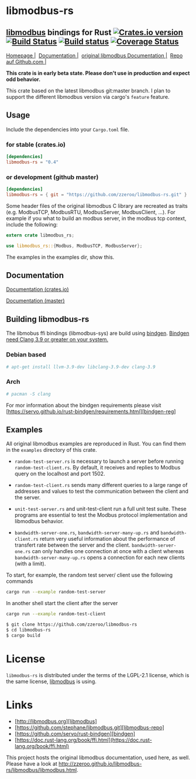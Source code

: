 # libmodbus-rs
## [libmodbus](http://libmodbus.org/) bindings for Rust [![Crates.io version](https://img.shields.io/crates/v/libmodbus-rs.svg)](https://crates.io/crates/libmodbus-rs) [![Build Status](https://travis-ci.org/zzeroo/libmodbus-rs.svg?branch=master)](https://travis-ci.org/zzeroo/libmodbus-rs) [![Build status](https://ci.appveyor.com/api/projects/status/dfjyswsgj6menctw?svg=true)](https://ci.appveyor.com/project/zzeroo/libmodbus-rs) [![Coverage Status](https://coveralls.io/repos/github/zzeroo/libmodbus-rs/badge.svg?branch=master)](https://coveralls.io/github/zzeroo/libmodbus-rs?branch=master)

[Homepage |][homepage]&nbsp;
[Documentation |][docu]&nbsp;
[original libmodbus Documentation |][libmodbus-docu]&nbsp;
[Repo auf Github.com |][repo]


**This crate is in early beta state. Please don't use in production and expect odd behavior.**

This crate based on the latest libmodbus git:master branch. I plan to support the different libmodbus version via cargo's `feature` feature.

## Usage

Include the dependencies into your `Cargo.toml` file.

### for stable (crates.io)

```toml
[dependencies]
libmodbus-rs = "0.4"
```

### or development (github master)

```toml
[dependencies]
libmodbus-rs = { git = "https://github.com/zzeroo/libmodbus-rs.git" }
```

Some header files of the original libmodbus C library are recreated as traits (e.g. ModbusTCP, ModbusRTU, ModbusServer, ModbusClient, ...).
For example if you what to build an modbus server, in the modbus tcp context, include the following:

```rust
extern crate libmodbus_rs;

use libmodbus_rs::{Modbus, ModbusTCP, ModbusServer};
```

The examples in the examples dir, show this.

## Documentation

[Documentation (crates.io)][docu]

[Documentation (master)][docu-master]

## Building libmodbus-rs

The libmobus ffi bindings (libmodbus-sys) are build using [bindgen][bindgen]. [Bindgen need Clang 3.9 or greater on your system.][bindgen-reg]

### Debian based

```sh
# apt-get install llvm-3.9-dev libclang-3.9-dev clang-3.9
```

### Arch

```sh
# pacman -S clang
```

For mor information about the bindgen requirements please visit [https://servo.github.io/rust-bindgen/requirements.html][bindgen-reg]

## Examples

All original libmodbus examples are reproduced in Rust. You can find them in the
`examples` directory of this crate.

* `random-test-server.rs` is necessary to launch a server before running `random-test-client.rs`. By default, it receives and replies to Modbus query on the localhost and port 1502.

* `random-test-client.rs` sends many different queries to a large range of addresses and values to test the communication between the client and the server.

* `unit-test-server.rs` and unit-test-client run a full unit test suite. These programs are essential to test the Modbus protocol implementation and libmodbus behavior.

* `bandwidth-server-one.rs`, `bandwidth-server-many-up.rs` and `bandwidth-client.rs` return very useful information about the performance of transfert rate between the server and the client. `bandwidth-server-one.rs` can only handles one connection at once with a client whereas `bandwidth-server-many-up.rs` opens a connection for each new clients (with a limit).

To start, for example, the random test server/ client use the following commands

```sh
cargo run --example random-test-server
```

In another shell start the client after the server
```sh
cargo run --example random-test-client
```


```sh
$ git clone https://github.com/zzeroo/libmodbus-rs
$ cd libmodbus-rs
$ cargo build
```

# License

`libmodbus-rs` is distributed under the terms of the LGPL-2.1 license, which is the same license, [libmodbus](http://libmodbus.org/) is using.


# Links

* [http://libmodbus.org][libmodbus]
* [https://github.com/stephane/libmodbus.git][libmodbus-repo]
* [https://github.com/servo/rust-bindgen][bindgen]
* [https://doc.rust-lang.org/book/ffi.html](https://doc.rust-lang.org/book/ffi.html)

This project hosts the original libmodbus documentation, used here, as well. Please have a look at http://zzeroo.github.io/libmodbus-rs/libmodbus/libmodbus.html.

[homepage]: http://zzeroo.github.io/libmodbus-rs
[repo]: https://github.com/zzeroo/libmodbus-rs
[docu]: https://docs.rs/crate/libmodbus-rs
[docu-master]: http://zzeroo.github.io/libmodbus-rs/libmodbus_rs/index.html
[libmodbus]: http://libmodbus.org
[libmodbus-repo]: https://github.com/stephane/libmodbus.git
[libmodbus-docu]: http://zzeroo.github.io/libmodbus-rs/libmodbus/libmodbus.html
[bindgen]: https://github.com/servo/rust-bindgen
[bindgen-reg]: https://servo.github.io/rust-bindgen/requirements.html
